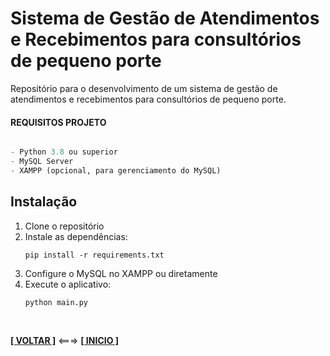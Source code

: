 # Sistema de Gestão de Atendimentos e Recebimentos para consultórios de pequeno porte

Repositório para o desenvolvimento de um sistema de gestão de atendimentos e recebimentos para consultórios de pequeno porte.

#### REQUISITOS PROJETO

~~~Bash

~~~

~~~Python
- Python 3.8 ou superior
- MySQL Server
- XAMPP (opcional, para gerenciamento do MySQL)
~~~

## Instalação

1. Clone o repositório
2. Instale as dependências:
   ```
   pip install -r requirements.txt
   ```
3. Configure o MySQL no XAMPP ou diretamente
4. Execute o aplicativo:
   ```
   python main.py
   ```

<br>

[**[ VOLTAR ]**](../README.md) <===> [**[ INICIO ]**](#sistema-de-gerenciamento-de-agendamentos)
